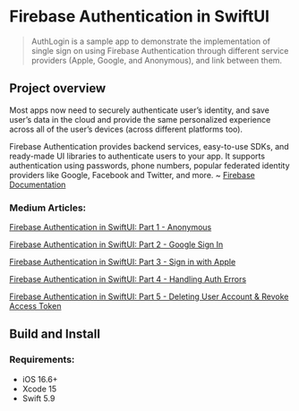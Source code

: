 #  Firebase Authentication in SwiftUI

> AuthLogin is a sample app to demonstrate the implementation of single sign on using Firebase Authentication through different service providers (Apple, Google, and Anonymous), and link between them.

## Project overview
Most apps now need to securely authenticate user’s identity, and save user’s data in the cloud and provide the same personalized experience across all of the user’s devices (across different platforms too).

Firebase Authentication provides backend services, easy-to-use SDKs, and ready-made UI libraries to authenticate users to your app. 
It supports authentication using passwords, phone numbers, popular federated identity providers like Google, Facebook and Twitter, and more. 
~ [Firebase Documentation](https://firebase.google.com/docs/auth?hl=en&authuser=0)




### Medium Articles:
[Firebase Authentication in SwiftUI: Part 1 - Anonymous](https://medium.com/@marwa.diab/firebase-authentication-in-swiftui-part-1-71a409108d9f)

[Firebase Authentication in SwiftUI: Part 2 - Google Sign In](https://medium.com/@marwa.diab/firebase-authentication-in-swiftui-part-2-fdd6ad6608f7)

[Firebase Authentication in SwiftUI: Part 3 - Sign in with Apple](https://medium.com/@marwa.diab/firebase-authentication-in-swiftui-part-3-80be99dbc63d)

[Firebase Authentication in SwiftUI: Part 4 - Handling Auth Errors](https://medium.com/@marwa.diab/firebase-authentication-in-swiftui-part-4-d771a0a30c4c)

[Firebase Authentication in SwiftUI: Part 5 - Deleting User Account & Revoke Access Token](https://medium.com/@marwa.diab/deleting-user-account-revoke-access-token-0e30d7a351bb)

## Build and Install

### Requirements:
- iOS 16.6+
- Xcode 15
- Swift 5.9
